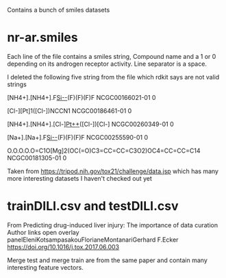 Contains a bunch of smiles datasets

# nr-ar.smiles

Each line of the file contains a smiles string, Compound name and a 1 or 0 depending on its androgen receptor activity. Line separator is a space.

I deleted the following five string from the file which rdkit says are not valid strings

[NH4+].[NH4+].F[Si--](F)(F)(F)(F)F	NCGC00166021-01	0

[Cl-][Pt]1([Cl-])NCCN1	NCGC00186461-01	0

[NH4+].[NH4+].[Cl-][Pt++]([Cl-])([Cl-])[Cl-]	NCGC00260349-01	0

[Na+].[Na+].F[Si--](F)(F)(F)(F)F	NCGC00255590-01	0

O.O.O.O.O=C1O[Mg]2(OC(=O)C3=CC=CC=C3O2)OC4=CC=CC=C14	NCGC00181305-01	0

Taken from https://tripod.nih.gov/tox21/challenge/data.jsp which has many more interesting datasets I haven't checked out yet


# trainDILI.csv and testDILI.csv

From 
Predicting drug-induced liver injury: The importance of data curation
Author links open overlay panelEleniKotsampasakouFlorianeMontanariGerhard F.Ecker
https://doi.org/10.1016/j.tox.2017.06.003

Merge test and merge train are from the same paper and contain many interesting feature vectors.
